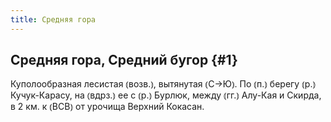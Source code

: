 ```yaml
---
title: Средняя гора
---
```

## Средняя гора, Средний бугор {#1}

Куполообразная лесистая ⦅возв.⦆, вытянутая ⦅С→Ю⦆. По ⦅п.⦆ берегу ⦅р.⦆ Кучук-Карасу, на ⦅вдрз.⦆ ее с ⦅р.⦆ Бурлюк, между ⦅гг.⦆ Алу-Кая и Скирда, в 2 км. к ⦅ВСВ⦆ от урочища Верхний Кокасан.
